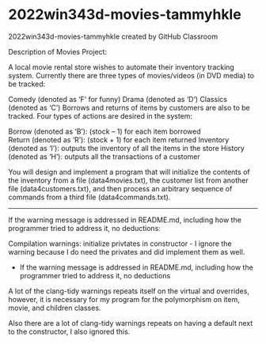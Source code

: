 # 2022win343d-movies-tammyhkle
2022win343d-movies-tammyhkle created by GitHub Classroom

Description of Movies Project:

A local movie rental store wishes to automate their inventory tracking system. Currently there are three types of movies/videos (in DVD media) to be tracked:

Comedy (denoted as ‘F’ for funny)
Drama (denoted as ‘D’)
Classics (denoted as ‘C’)
Borrows and returns of items by customers are also to be tracked. Four types of actions are desired in the system:

Borrow (denoted as ‘B’): (stock – 1) for each item borrowed  
Return (denoted as ‘R’): (stock + 1) for each item returned
Inventory (denoted as ‘I’): outputs the inventory of all the items in the store
History (denoted as ‘H’): outputs all the transactions of a customer 
 

You will design and implement a program that will initialize the contents of the inventory from a file (data4movies.txt), the customer list from another file (data4customers.txt), 
and then process an arbitrary sequence of commands from a third file (data4commands.txt).

---

If the warning message is addressed in README.md, including how the programmer tried to address it, no deductions:

Compilation warnings:
initialize privtates in constructor - I ignore the warning because I do need the privates and did implement them as well.

- If the warning message is addressed in README.md, including how the programmer tried to address it, no deductions

A lot of the clang-tidy warnings repeats itself on the virtual and overrides, however, it is necessary for my program for the polymorphism on item, movie, and children classes.

Also there are a lot of clang-tidy warnings repeats on having a default next to the constructor, I also ignored this. 